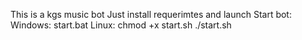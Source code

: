 This is a kgs music bot
Just install requerimtes and launch
Start bot:
Windows: start.bat
Linux: chmod +x start.sh
       ./start.sh
